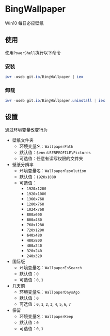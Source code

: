 # BingWallpaper

Win10 每日必应壁纸

## 使用

使用`PowerShell`执行以下命令

### 安装

```ps1
iwr -useb git.io/BingWallpaper | iex
```

### 卸载

```ps1
iwr -useb git.io/BingWallpaper.uninstall | iex
```

## 设置

通过环境变量改变行为

- 壁纸文件夹
  - 环境变量名：`WallpaperPath`
  - 默认值：`$env:USERPROFILE\Pictures`
  - 可选值：任意有读写权限的文件夹
- 壁纸分辨率
  - 环境变量名：`WallpaperResolution`
  - 默认值：`1920x1080`
  - 可选值：
    - `1920x1200`
    - `1920x1080`
    - `1366x768`
    - `1280x768`
    - `1024x768`
    - `800x600`
    - `800x480`
    - `768x1280`
    - `720x1280`
    - `640x480`
    - `480x800`
    - `400x240`
    - `320x240`
    - `240x320`
- 国际版
  - 环境变量名：`WallpaperEnSearch`
  - 默认值：`0`
  - 可选值：`0`, `1`
- 几天前
  - 环境变量名：`WallpaperDaysAgo`
  - 默认值：`0`
  - 可选值：`0`, `1`, `2`, `3`, `4`, `5`, `6`, `7`
- 保留
  - 环境变量名：`WallpaperKeep`
  - 默认值：`0`
  - 可选值：`0`, `1`
